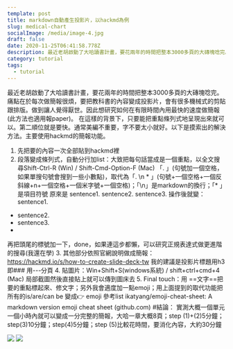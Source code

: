 ```yaml
---
template: post
title: markdown自動產生投影片，以hackmd為例
slug: medical-chart
socialImage: /media/image-4.jpg
draft: false
date: 2020-11-25T06:41:58.778Z
description: 最近老胡啟動了大哈讀書計畫，要花兩年的時間把整本3000多頁的大磚塊唸完。痛點在於每次做簡報很煩，要把教科書的內容變成投影片，會有很多機械式的剪貼跟排版。做到讓人覺得厭世。因此想研究如何在有限時間內用最快的速度做簡報(此方法也適用報paper)。
category: tutorial
tags:
  - tutorial
---
```

最近老胡啟動了大哈讀書計畫，要花兩年的時間把整本3000多頁的大磚塊唸完。痛點在於每次做簡報很煩，要把教科書的內容變成投影片，會有很多機械式的剪貼跟排版。做到讓人覺得厭世。因此想研究如何在有限時間內用最快的速度做簡報(此方法也適用報paper)。
在這樣的背景下，只要能把重點條列式地呈現出來就可以。第二順位就是要快。通常美編不重要，字不要太小就好。以下是摸索出的解決方法。主要使用hackmd的簡報功能。
1. 先把要的內容一次全部貼到hackmd裡
2. 段落變成條列式，自動分行加list：大致把每句話當成是一個重點，以全文搜尋Shift-Ctrl-R (Win) / Shift-Cmd-Option-F (Mac)  「. 」(句號加一個空格，如果單搜句號會搜到一些小數點)，取代為「. \n * 」(句號+一個空格+一個反斜線+n+一個空格+一個米字號+一個空格)；「\n」是markdown的換行；「* 」是項目符號
原來是 sentence1. sentence2. sentence3. 操作後就變：
sentence1.
* sentence2.
* sentence3.
*
再把頭尾的標號加一下，done，如果連這步都懶，可以研究正規表達式做更進階的搜尋(我還在學)
3. 其他部分依照官網說明做成簡報：https://hackmd.io/s/how-to-create-slide-deck-tw
我的建議是投影片標題用h3 即###
用---分頁
4. 貼圖片：Win+Shift+S(windows系統) / shift+ctrl+cmd+4 (Mac) 局部截圖然後直接貼上就可以傳到圖床去
5. Final touch：用 ==文字==把要的重點標起來、修文字；另外我會適度加一點emoji；用上面提到的取代功能把所有的is/are/can be 變成👉 
emoji 參考list
ikatyang/emoji-cheat-sheet: A markdown version emoji cheat sheet (github.com)
#結論：
實測大概一個單元一個小時內就可以變成一分完整的簡報，大哈一章大概8頁；step (1)+(2)5分鐘；step(3)10分鐘；step(4)5分鐘；step (5)比較花時間，要消化內容，大約30分鐘

![](https://i.imgur.com/Dqe2k33_d.webp?maxwidth=1520&fidelity=grand)
![](https://i.imgur.com/73RAMSy_d.webp?maxwidth=1520&fidelity=grand)
